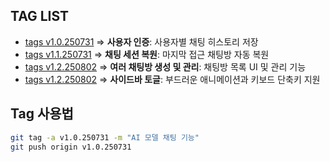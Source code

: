 ## TAG LIST

* [tags v1.0.250731](https://github.com/seoseungwoo10/ai-chatting-demo/tags) => **사용자 인증**: 사용자별 채팅 히스토리 저장
* [tags v1.1.250731](https://github.com/seoseungwoo10/ai-chatting-demo/tags) => **채팅 세션 복원**: 마지막 접근 채팅방 자동 복원
* [tags v1.2.250802](https://github.com/seoseungwoo10/ai-chatting-demo/tags) => **여러 채팅방 생성 및 관리**: 채팅방 목록 UI 및 관리 기능
* [tags v1.2.250802](https://github.com/seoseungwoo10/ai-chatting-demo/tags) => **사이드바 토글**: 부드러운 애니메이션과 키보드 단축키 지원

## Tag 사용법  

```bash
git tag -a v1.0.250731 -m "AI 모델 채팅 기능"
git push origin v1.0.250731
```
